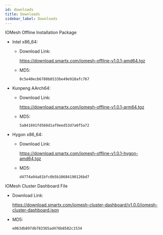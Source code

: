 ```yaml
---
id: downloads
title: Downloads 
sidebar_label: Downloads
---
```



IOMesh Offline Installation Package

- Intel x86_64:
  - Download Link: 
    
    <https://download.smartx.com/iomesh-offline-v1.0.1-amd64.tgz>
  - MD5: 
    ```
    0c5e40ecb6780b8533be49e918afc767
    ```
- Kunpeng AArch64:
  - Download Link: 
  
    <https://download.smartx.com/iomesh-offline-v1.0.1-arm64.tgz>
  - MD5: 
    ```
    5a841691fd568d1af9eed53d7a0f5a72
    ```

- Hygon x86_64:
  - Download Link:
  
     <https://download.smartx.com/iomesh-offline-v1.0.1-hygon-amd64.tgz>
  - MD5: 
    ```
    d4774a94a81bfc0b5b10684190126bd7
    ```

IOMesh Cluster Dashboard File
  - Download Link:

     <https://download.smartx.com/iomesh-cluster-dashboard/v1.0.0/iomesh-cluster-dashboard.json>

- MD5:
  ```
  e063db897db783365ad476b8582c1534
  ```


